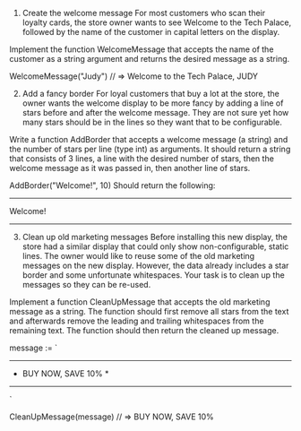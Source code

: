 1. Create the welcome message
For most customers who scan their loyalty cards, the store owner wants to see Welcome to the Tech Palace, followed by the name of the customer in capital letters on the display.

Implement the function WelcomeMessage that accepts the name of the customer as a string argument and returns the desired message as a string.

WelcomeMessage("Judy")
// => Welcome to the Tech Palace, JUDY

2. Add a fancy border
For loyal customers that buy a lot at the store, the owner wants the welcome display to be more fancy by adding a line of stars before and after the welcome message. They are not sure yet how many stars should be in the lines so they want that to be configurable.

Write a function AddBorder that accepts a welcome message (a string) and the number of stars per line (type int) as arguments. It should return a string that consists of 3 lines, a line with the desired number of stars, then the welcome message as it was passed in, then another line of stars.

AddBorder("Welcome!", 10)
Should return the following:

**********
Welcome!
**********
3. Clean up old marketing messages
Before installing this new display, the store had a similar display that could only show non-configurable, static lines. The owner would like to reuse some of the old marketing messages on the new display. However, the data already includes a star border and some unfortunate whitespaces. Your task is to clean up the messages so they can be re-used.

Implement a function CleanUpMessage that accepts the old marketing message as a string. The function should first remove all stars from the text and afterwards remove the leading and trailing whitespaces from the remaining text. The function should then return the cleaned up message.

message := `
**************************
*    BUY NOW, SAVE 10%   *
**************************
`

CleanUpMessage(message)
// => BUY NOW, SAVE 10%